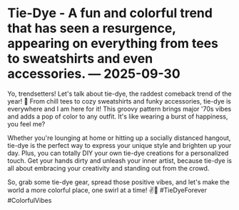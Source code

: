 # Tie-Dye - A fun and colorful trend that has seen a resurgence, appearing on everything from tees to sweatshirts and even accessories. — 2025-09-30

Yo, trendsetters! Let's talk about tie-dye, the raddest comeback trend of the year! 🌈 From chill tees to cozy sweatshirts and funky accessories, tie-dye is everywhere and I am here for it! This groovy pattern brings major '70s vibes and adds a pop of color to any outfit. It's like wearing a burst of happiness, you feel me?

Whether you're lounging at home or hitting up a socially distanced hangout, tie-dye is the perfect way to express your unique style and brighten up your day. Plus, you can totally DIY your own tie-dye creations for a personalized touch. Get your hands dirty and unleash your inner artist, because tie-dye is all about embracing your creativity and standing out from the crowd.

So, grab some tie-dye gear, spread those positive vibes, and let's make the world a more colorful place, one swirl at a time! ✌️🌟 #TieDyeForever #ColorfulVibes